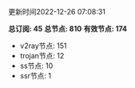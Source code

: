 更新时间2022-12-26 07:08:31

**总订阅: 45**
**总节点: 810**
**有效节点: 174**
- v2ray节点: 151
- trojan节点: 12
- ss节点: 10
- ssr节点: 1
